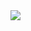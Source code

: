 <div>
    <a href="https://github.com/ShaidK/Snowstorm/blob/build/LICENSE">
        <img src="https://img.shields.io/static/v1.svg?style=flat-square&label=License&message=GPL-3.0&logoColor=ECEFF4&logo=github&colorA=4C566A&colorB=3D93C8"/>
    </a>
</div>